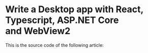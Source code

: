 # Write a Desktop app with React, Typescript, ASP.NET Core and WebView2
This is the source code of the following article:

